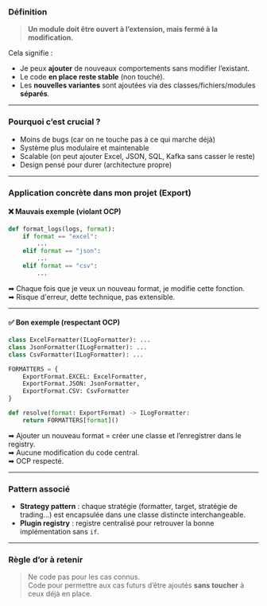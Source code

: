 ### Définition

> **Un module doit être ouvert à l’extension, mais fermé à la modification.**

Cela signifie :

- Je peux **ajouter** de nouveaux comportements sans modifier l’existant.
- Le code **en place reste stable** (non touché).
- Les **nouvelles variantes** sont ajoutées via des classes/fichiers/modules **séparés**.

---
### Pourquoi c’est crucial ?

- Moins de bugs (car on ne touche pas à ce qui marche déjà)
- Système plus modulaire et maintenable
- Scalable (on peut ajouter Excel, JSON, SQL, Kafka sans casser le reste)
- Design pensé pour durer (architecture propre)

---
### Application concrète dans mon projet (Export)

#### ❌ Mauvais exemple (violant OCP)

``` python
def format_logs(logs, format):
    if format == "excel":
        ...
    elif format == "json":
        ...
    elif format == "csv":
        ...
```
➡ Chaque fois que je veux un nouveau format, je modifie cette fonction.  
➡ Risque d'erreur, dette technique, pas extensible.

---
#### ✅ Bon exemple (respectant OCP)
``` python
class ExcelFormatter(ILogFormatter): ...
class JsonFormatter(ILogFormatter): ...
class CsvFormatter(ILogFormatter): ...

FORMATTERS = {
    ExportFormat.EXCEL: ExcelFormatter,
    ExportFormat.JSON: JsonFormatter,
    ExportFormat.CSV: CsvFormatter
}

def resolve(format: ExportFormat) -> ILogFormatter:
    return FORMATTERS[format]()
```

➡ Ajouter un nouveau format = créer une classe et l’enregistrer dans le registry.  
➡ Aucune modification du code central.  
➡ OCP respecté.

---
### Pattern associé

- **Strategy pattern** : chaque stratégie (formatter, target, stratégie de trading…) est encapsulée dans une classe distincte interchangeable.
- **Plugin registry** : registre centralisé pour retrouver la bonne implémentation sans `if`.

---
### Règle d’or à retenir

> Ne code pas pour les cas connus.  
> Code pour permettre aux cas futurs d’être ajoutés **sans toucher** à ceux déjà en place.
